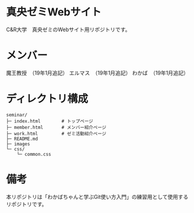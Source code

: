# 真央ゼミWebサイト
C&R大学　真央ゼミのWebサイト用リポジトリです。

# メンバー
魔王教授　（19年1月追記）
エルマス　（19年1月追記）
わかば　（19年1月追記）

# ディレクトリ構成
```
seminar/
├─ index.html        # トップページ
├─ member.html       # メンバー紹介ページ
├─ work.html         # ゼミ活動紹介ページ
├─ README.md
├─ images
└─ css/
    └─ common.css
```

# 備考
本リポジトリは「わかばちゃんと学ぶGit使い方入門」の練習用として使用するリポジトリです。

